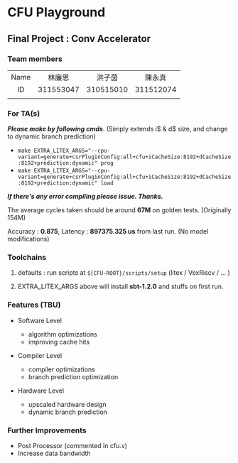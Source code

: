 # CFU Playground

## Final Project : Conv Accelerator

### Team members
|||||
|:-:|:-:|:-:|:-:|
|Name|林廉恩|洪子茵|陳永真|
|ID|311553047|310515010|311512074|
|||||

### For TA(s)
***Please make by following cmds***. (Simply extends i$ & d$ size, and change to dynamic branch prediction)
* `make EXTRA_LITEX_ARGS="--cpu-variant=generate+csrPluginConfig:all+cfu+iCacheSize:8192+dCacheSize:8192+prediction:dynamic" prog`
* `make EXTRA_LITEX_ARGS="--cpu-variant=generate+csrPluginConfig:all+cfu+iCacheSize:8192+dCacheSize:8192+prediction:dynamic" load`

***If there's any error compiling please issue. Thanks.***

The average cycles taken should be around **67M** on golden tests. (Originally 154M)

Accuracy : **0.875**, Latency : **897375.325 us** from last run. (No model modifications)

### Toolchains
1. defaults : run scripts at `${CFU-ROOT}/scripts/setup` (litex / VexRiscv / ... ) 

2. EXTRA_LITEX_ARGS above will install **sbt-1.2.0** and stuffs on first run.

### Features (TBU)

* Software Level
    * algorithm optimizations
    * improving cache hits

* Compiler Level
    * compiler optimizations
    * branch prediction optimization

* Hardware Level
    * upscaled hardware design
    * dynamic branch prediction

### Further Improvements
* Post Processor (commented in cfu.v)
* Increase data bandwidth
